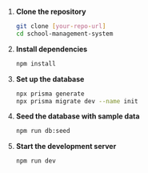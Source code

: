 1. **Clone the repository**
   ```bash
   git clone [your-repo-url]
   cd school-management-system
   ```

2. **Install dependencies**
   ```bash
   npm install
   ```

3. **Set up the database**
   ```bash
   npx prisma generate
   npx prisma migrate dev --name init
   ```

4. **Seed the database with sample data**
   ```bash
   npm run db:seed
   ```

5. **Start the development server**
   ```bash
   npm run dev
